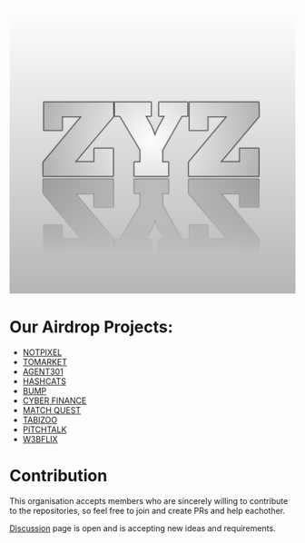 <div align="center">
  <img src="zyz.jpg">
</div>

# Our Airdrop Projects:

- [NOTPIXEL](https://github.com/zyz-airdrops/notpixel-claimer)
- [TOMARKET](https://github.com/zyz-airdrops/tomarket-claimer)
- [AGENT301](https://github.com/zyz-airdrops/agent301-claimer)
- [HASHCATS](https://github.com/zyz-airdrops/hashcats-claimer)
- [BUMP](https://github.com/zyz-airdrops/bump-claimer)
- [CYBER FINANCE](https://github.com/zyz-airdrops/cyberfinance-claimer)
- [MATCH QUEST](https://github.com/zyz-airdrops/matchquest-claimer)
- [TABIZOO](https://github.com/zyz-airdrops/tabizoo-claimer)
- [PITCHTALK](https://github.com/zyz-airdrops/pitchtalk-claimer)
- [W3BFLIX](https://github.com/zyz-airdrops/w3bflix-claimer)


# Contribution 

This organisation accepts members who are sincerely willing to contribute to the repositories, so feel free to join and create PRs and help eachother.

[Discussion](https://github.com/orgs/zyz-airdrops/discussions) page is open and is accepting new ideas and requirements.
